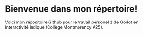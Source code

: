 # Bienvenue dans mon répertoire!

Voici mon répositoire Github pour le travail personel 2 de Godot en interactivité ludique (Collège Montmorency A25). 
